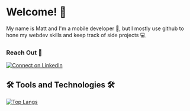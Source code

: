 # Welcome! :wave: #

My name is Matt and I'm a mobile developer :iphone:, but I mostly use github to hone my webdev skills and keep track of side projects :computer:

### Reach Out :handshake: ##
[![Connect on LinkedIn](https://img.shields.io/badge/--linkedin?label=LinkedIn&logo=LinkedIn&style=social)](https://www.linkedin.com/in/matt-de-la-o)

## :hammer_and_wrench: Tools and Technologies :hammer_and_wrench: ##

[![Top Langs](https://github-readme-stats.vercel.app/api/top-langs/?username=MattDeLaO&layout=compact)](https://github.com/anuraghazra/github-readme-stats)


